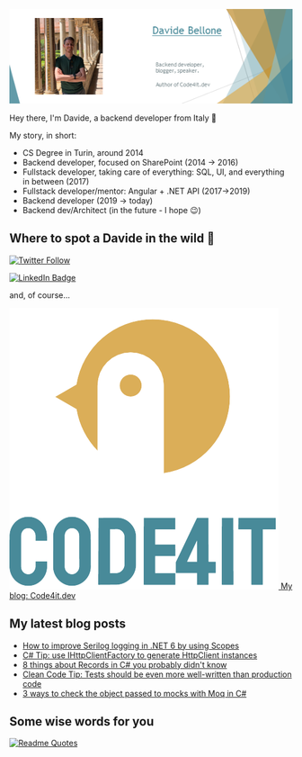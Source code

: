 ![Profile banner](./DavideBellone.png)

Hey there, I'm Davide, a backend developer from Italy 🤏 

My story, in short:

* CS Degree in Turin, around 2014
* Backend developer, focused on SharePoint (2014 -> 2016)
* Fullstack developer, taking care of everything: SQL, UI, and everything in between (2017)
* Fullstack developer/mentor: Angular + .NET API (2017->2019)
* Backend developer (2019 -> today)
* Backend dev/Architect (in the future - I hope 😉)

## Where to spot a Davide in the wild 🦏

[![Twitter Follow](https://img.shields.io/twitter/follow/BelloneDavide?label=Let%27s%20get%20in%20touch%20on%20Twitter&style=social)](https://twitter.com/BelloneDavide)

[![LinkedIn Badge](https://img.shields.io/badge/LinkedIn-Profile-informational?style=social&logo=linkedin)](https://www.linkedin.com/in/bellonedavide/)

and, of course...

[![Personal blog](./logo_small.png) My blog: Code4it.dev](https://www.code4it.dev/)


## My latest blog posts

<!-- BLOG-POST-LIST:START -->
- [How to improve Serilog logging in .NET 6 by using Scopes](https://www.code4it.dev/blog/serilog-logging-scope)
- [C# Tip: use IHttpClientFactory to generate HttpClient instances](https://www.code4it.dev/csharptips/use-httpclientfactory-instead-of-httpclient)
- [8 things about Records in C# you probably didn&#39;t know](https://www.code4it.dev/blog/8-things-about-records-csharp)
- [Clean Code Tip: Tests should be even more well-written than production code](https://www.code4it.dev/cleancodetips/tests-should-be-readable-too)
- [3 ways to check the object passed to mocks with Moq in C#](https://www.code4it.dev/blog/check-objects-called-mocks-in-moq)
<!-- BLOG-POST-LIST:END -->



## Some wise words for you

[![Readme Quotes](https://quotes-github-readme.vercel.app/api?type=horizontal&theme=light)](https://github.com/piyushsuthar/github-readme-quotes)
